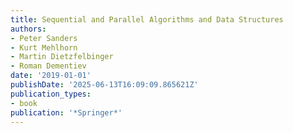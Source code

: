 ```yaml
---
title: Sequential and Parallel Algorithms and Data Structures
authors:
- Peter Sanders
- Kurt Mehlhorn
- Martin Dietzfelbinger
- Roman Dementiev
date: '2019-01-01'
publishDate: '2025-06-13T16:09:09.865621Z'
publication_types:
- book
publication: '*Springer*'
---
```

